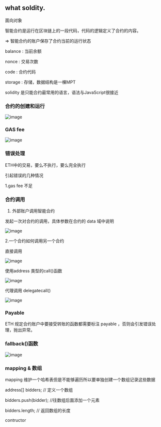 ## what soldity.

面向对象

智能合约是运行在区块链上的一段代码，代码的逻辑定义了合约的内容。

=> 智能合约的账户保存了合约当前的运行状态 

  balance : 当前余额

  nonce : 交易次数

  code : 合约代码

  storage : 存储，数据结构是一棵MPT

  solidity 是只能合约最常用的语言，语法与JavaScript很接近



### 合约的创建和运行

![image](https://github.com/user-attachments/assets/35dc7dc3-d39f-4b8a-bfd9-d70e22d85695)

### GAS fee

![image](https://github.com/user-attachments/assets/35a55826-a5a1-48c1-a141-ae4029a27b91)

### 错误处理

ETH中的交易，要么不执行，要么完全执行

引起错误的几种情况

1.gas fee 不足

### 合约调用

1. 外部账户调用智能合约

发起一次对合约的调用，具体参数在合约的 data 域中说明

![image](https://github.com/user-attachments/assets/bfe6d4ee-a885-4758-84a6-817af841670b)

2.一个合约如何调用另一个合约

直接调用

![image](https://github.com/user-attachments/assets/38ba115b-fa2a-4791-8c99-5d66f94cc319)

使用address 类型的call()函数

![image](https://github.com/user-attachments/assets/2681ff07-93ef-4385-95f9-42a1fe28a0c8)

代理调用 delegatecall()

![image](https://github.com/user-attachments/assets/399ab81c-251b-475f-b692-9566814259db)


### Payable 

ETH 规定合约账户中要接受转账的函数都需要标注 payable ，否则会引发错误处理，抛出异常。

### fallback()函数

![image](https://github.com/user-attachments/assets/b6044950-8a68-4cc4-ae50-d5939a42275c)


### mapping & 数组

mapping 维护一个哈希表但是不能够遍历所以要单独创建一个数组记录这些数据

address[] bidders; // 定义一个数组

bidders.push(bidder); //往数组后面添加一个元素

bidders.length; // 返回数组的长度

contructor
